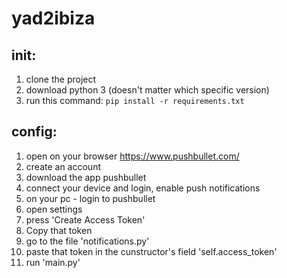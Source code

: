 # yad2ibiza

## init:
1. clone the project
2. download python 3 (doesn't matter which specific version)
3. run this command: `pip install -r requirements.txt`

## config:
1. open on your browser https://www.pushbullet.com/
2. create an account
3. download the app pushbullet
4. connect your device and login, enable push notifications
5. on your pc - login to pushbullet
6. open settings
7. press 'Create Access Token'
8. Copy that token
9. go to the file 'notifications.py'
10. paste that token in the cunstructor's field 'self.access_token'
11. run 'main.py'
